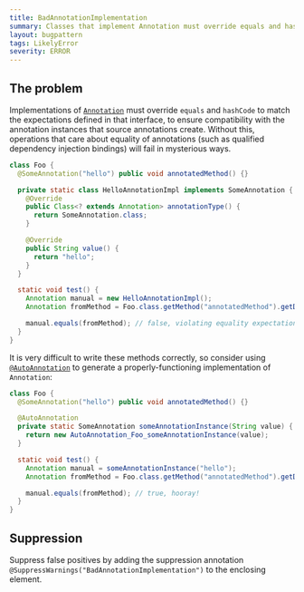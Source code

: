 ```yaml
---
title: BadAnnotationImplementation
summary: Classes that implement Annotation must override equals and hashCode. Consider using AutoAnnotation instead of implementing Annotation by hand.
layout: bugpattern
tags: LikelyError
severity: ERROR
---
```


<!--
*** AUTO-GENERATED, DO NOT MODIFY ***
To make changes, edit the @BugPattern annotation or the explanation in docs/bugpattern.
-->


## The problem
Implementations of [`Annotation`] must override `equals` and `hashCode` to match
the expectations defined in that interface, to ensure compatibility with the
annotation instances that source annotations create. Without this, operations
that care about equality of annotations (such as qualified dependency injection
bindings) will fail in mysterious ways.

```java
class Foo {
  @SomeAnnotation("hello") public void annotatedMethod() {}

  private static class HelloAnnotationImpl implements SomeAnnotation {
    @Override
    public Class<? extends Annotation> annotationType() {
      return SomeAnnotation.class;
    }

    @Override
    public String value() {
      return "hello";
    }
  }

  static void test() {
    Annotation manual = new HelloAnnotationImpl();
    Annotation fromMethod = Foo.class.getMethod("annotatedMethod").getDeclaredAnnotations()[0];

    manual.equals(fromMethod); // false, violating equality expectations of Annotation!
  }
}
```

It is very difficult to write these methods correctly, so consider using
[`@AutoAnnotation`] to generate a properly-functioning implementation of
`Annotation`:

```java
class Foo {
  @SomeAnnotation("hello") public void annotatedMethod() {}

  @AutoAnnotation
  private static SomeAnnotation someAnnotationInstance(String value) {
    return new AutoAnnotation_Foo_someAnnotationInstance(value);
  }

  static void test() {
    Annotation manual = someAnnotationInstance("hello");
    Annotation fromMethod = Foo.class.getMethod("annotatedMethod").getDeclaredAnnotations()[0];

    manual.equals(fromMethod); // true, hooray!
  }
}
```

[`Annotation`]: https://docs.oracle.com/javase/8/docs/api/java/lang/annotation/Annotation.html
[`@AutoAnnotation`]: https://github.com/google/auto/blob/master/value/src/main/java/com/google/auto/value/AutoAnnotation.java

## Suppression
Suppress false positives by adding the suppression annotation `@SuppressWarnings("BadAnnotationImplementation")` to the enclosing element.
